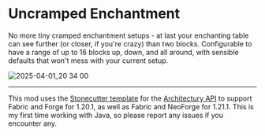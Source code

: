 # Uncramped Enchantment

No more tiny cramped enchantment setups - at last your enchanting table can see further (or closer, if you're crazy) than two blocks. Configurable to have a range of up to 16 blocks up, down, and all around, with sensible defaults that won't mess with your current setup.

![2025-04-01_20 34 00](https://github.com/user-attachments/assets/3c60743a-e3d1-4943-918a-66dcbb001f62)

---
This mod uses the [Stonecutter template](https://github.com/stonecutter-versioning/stonecutter-template-architectury) for the [Architectury API](https://modrinth.com/mod/architectury-api) to support Fabric and Forge for 1.20.1, as well as Fabric and NeoForge for 1.21.1. This is my first time working with Java, so please report any issues if you encounter any.

